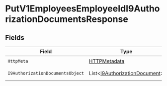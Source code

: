 # PutV1EmployeesEmployeeIdI9AuthorizationDocumentsResponse


## Fields

| Field                                                                               | Type                                                                                | Required                                                                            | Description                                                                         |
| ----------------------------------------------------------------------------------- | ----------------------------------------------------------------------------------- | ----------------------------------------------------------------------------------- | ----------------------------------------------------------------------------------- |
| `HttpMeta`                                                                          | [HTTPMetadata](../../Models/Components/HTTPMetadata.md)                             | :heavy_check_mark:                                                                  | N/A                                                                                 |
| `I9AuthorizationDocumentsObject`                                                    | List<[I9AuthorizationDocument](../../Models/Components/I9AuthorizationDocument.md)> | :heavy_minus_sign:                                                                  | Example response                                                                    |